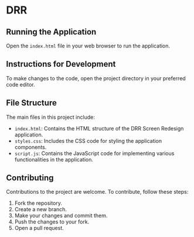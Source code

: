 # DRR

## Running the Application

Open the `index.html` file in your web browser to run the application.

## Instructions for Development

To make changes to the code, open the project directory in your preferred code editor.

## File Structure

The main files in this project include:
- `index.html`: Contains the HTML structure of the DRR Screen Redesign application.
- `styles.css`: Includes the CSS code for styling the application components.
- `script.js`: Contains the JavaScript code for implementing various functionalities in the application.

## Contributing

Contributions to the project are welcome. To contribute, follow these steps:
1. Fork the repository.
2. Create a new branch.
3. Make your changes and commit them.
4. Push the changes to your fork.
5. Open a pull request.


